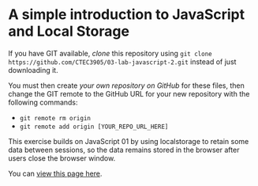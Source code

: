 # A simple introduction to JavaScript and Local Storage

If you have GIT available, *clone* this repository using `git clone https://github.com/CTEC3905/03-lab-javascript-2.git` instead of just downloading it.

You must then create *your own repository on GitHub* for these files, then change the GIT remote to the GitHub URL for your new repository with the following commands:

- `git remote rm origin`
- `git remote add origin [YOUR_REPO_URL_HERE]`

This exercise builds on JavaScript 01 by using localstorage to retain some data between sessions, so the data remains stored in the browser after users close the browser window.

You can [view this page here](https://ctec3905.github.io/03-lab-javascript-2/).
